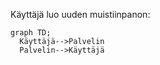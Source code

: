 Käyttäjä luo uuden muistiinpanon:

```mermaid
graph TD;
  Käyttäjä-->Palvelin
  Palvelin-->Käyttäjä
```
